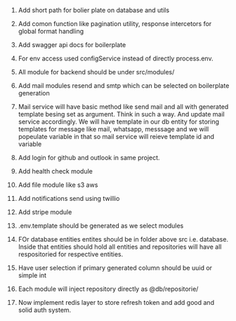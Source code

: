 1. Add short path for bolier plate on database and utils
2. Add comon function like pagination utility, response intercetors for global format handling
3. Add swagger api docs for boilerplate


1. For env access used configService instead of directly process.env. 
2. All module for backend should be under src/modules/
3. Add mail modules resend and smtp which can be selected on boilerplate generation


1. Mail service will have basic method like send mail and all with generated template besing set as argument. Think in such a way. And update mail service accordingly. We will have template in our db entity for storing templates for message like mail, whatsapp, messsage and we will popeulate variable in that so mail service will reieve template id and variable
2. Add login for github and outlook in same project. 


1. Add health check module
2. Add file module like s3 aws
3. Add notifications send using twillio
4. Add stripe module


1. .env.template should be generated as we select modules
2. FOr database entities entites should be in folder above src i.e. database. Inside that entities should hold all entities and repositories will have all respositoried for respective entities. 
3. Have user selection if primary generated column should be uuid or simple int
4. Each module will inject repository directly as @db/repositorie/<name of repo>


1. Now implement redis layer to store refresh token and add good and solid auth system. 